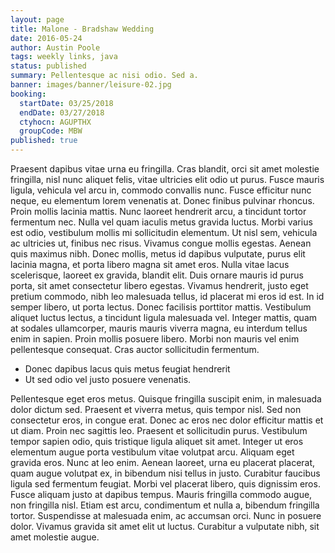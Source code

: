 ```yaml
---
layout: page
title: Malone - Bradshaw Wedding
date: 2016-05-24
author: Austin Poole
tags: weekly links, java
status: published
summary: Pellentesque ac nisi odio. Sed a.
banner: images/banner/leisure-02.jpg
booking:
  startDate: 03/25/2018
  endDate: 03/27/2018
  ctyhocn: AGUPTHX
  groupCode: MBW
published: true
---
```

Praesent dapibus vitae urna eu fringilla. Cras blandit, orci sit amet molestie fringilla, nisl nunc aliquet felis, vitae ultricies elit odio ut purus. Fusce mauris ligula, vehicula vel arcu in, commodo convallis nunc. Fusce efficitur nunc neque, eu elementum lorem venenatis at. Donec finibus pulvinar rhoncus. Proin mollis lacinia mattis. Nunc laoreet hendrerit arcu, a tincidunt tortor fermentum nec. Nulla vel quam iaculis metus gravida luctus. Morbi varius est odio, vestibulum mollis mi sollicitudin elementum. Ut nisl sem, vehicula ac ultricies ut, finibus nec risus. Vivamus congue mollis egestas. Aenean quis maximus nibh. Donec mollis, metus id dapibus vulputate, purus elit lacinia magna, et porta libero magna sit amet eros. Nulla vitae lacus scelerisque, laoreet ex gravida, blandit elit.
Duis ornare mauris id purus porta, sit amet consectetur libero egestas. Vivamus hendrerit, justo eget pretium commodo, nibh leo malesuada tellus, id placerat mi eros id est. In id semper libero, ut porta lectus. Donec facilisis porttitor mattis. Vestibulum aliquet luctus lectus, a tincidunt ligula malesuada vel. Integer mattis, quam at sodales ullamcorper, mauris mauris viverra magna, eu interdum tellus enim in sapien. Proin mollis posuere libero. Morbi non mauris vel enim pellentesque consequat. Cras auctor sollicitudin fermentum.

* Donec dapibus lacus quis metus feugiat hendrerit
* Ut sed odio vel justo posuere venenatis.

Pellentesque eget eros metus. Quisque fringilla suscipit enim, in malesuada dolor dictum sed. Praesent et viverra metus, quis tempor nisl. Sed non consectetur eros, in congue erat. Donec ac eros nec dolor efficitur mattis et ut diam. Proin nec sagittis leo. Praesent et sollicitudin purus. Vestibulum tempor sapien odio, quis tristique ligula aliquet sit amet. Integer ut eros elementum augue porta vestibulum vitae volutpat arcu. Aliquam eget gravida eros. Nunc at leo enim. Aenean laoreet, urna eu placerat placerat, quam augue volutpat ex, in bibendum nisi tellus in justo.
Curabitur faucibus ligula sed fermentum feugiat. Morbi vel placerat libero, quis dignissim eros. Fusce aliquam justo at dapibus tempus. Mauris fringilla commodo augue, non fringilla nisl. Etiam est arcu, condimentum et nulla a, bibendum fringilla tortor. Suspendisse at malesuada enim, ac accumsan orci. Nunc in posuere dolor. Vivamus gravida sit amet elit ut luctus. Curabitur a vulputate nibh, sit amet molestie augue.

